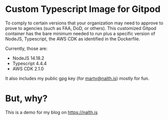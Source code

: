 # Custom Typescript Image for Gitpod

To comply to certain versions that your organization may need to approve to prove to agencies (such as FAA, DoD, or others).
This customized Gitpod container has the bare minimum needed to run plus a specific version of NodeJS, Typescript, the AWS CDK as identified in the Dockerfile.

Currently, those are:
  * NodeJS 14.18.2
  * Typescript 4.4.4
  * AWS CDK 2.1.0

It also includes my public gpg key (for marty@nalth.is) mostly for fun.

# But, why?

This is a demo for my blog on https://nalth.is